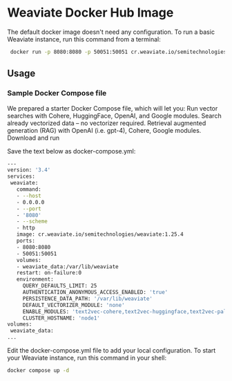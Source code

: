 # Weaviate Docker Hub Image

The default docker image doesn't need any configuration. To run a basic Weaviate instance, run this command from a terminal:
```bash
 docker run -p 8080:8080 -p 50051:50051 cr.weaviate.io/semitechnologies/weaviate:1.24.20

```
## Usage

### Sample Docker Compose file
We prepared a starter Docker Compose file, which will let you:
Run vector searches with Cohere, HuggingFace, OpenAI, and Google modules.
Search already vectorized data – no vectorizer required.
Retrieval augmented generation (RAG) with OpenAI (i.e. gpt-4), Cohere, Google modules.
Download and run

Save the text below as docker-compose.yml:
 ```bash
 ---
version: '3.4'
services:
  weaviate:
    command:
    - --host
    - 0.0.0.0
    - --port
    - '8080'
    - --scheme
    - http
    image: cr.weaviate.io/semitechnologies/weaviate:1.25.4
    ports:
    - 8080:8080
    - 50051:50051
    volumes:
    - weaviate_data:/var/lib/weaviate
    restart: on-failure:0
    environment:
      QUERY_DEFAULTS_LIMIT: 25
      AUTHENTICATION_ANONYMOUS_ACCESS_ENABLED: 'true'
      PERSISTENCE_DATA_PATH: '/var/lib/weaviate'
      DEFAULT_VECTORIZER_MODULE: 'none'
      ENABLE_MODULES: 'text2vec-cohere,text2vec-huggingface,text2vec-palm,text2vec-openai,generative-openai,generative-cohere,generative-palm,ref2vec-centroid,reranker-cohere,qna-openai,text2vec-ollama,generative-ollama'
      CLUSTER_HOSTNAME: 'node1'
volumes:
  weaviate_data:
...
```

Edit the docker-compose.yml file to add your local configuration. To start your Weaviate instance, run this command in your shell:

```bash
docker compose up -d
```